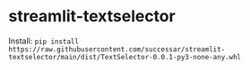 # streamlit-textselector

Install: `pip install https://raw.githubusercontent.com/successar/streamlit-textselector/main/dist/TextSelector-0.0.1-py3-none-any.whl`
